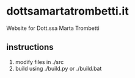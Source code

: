 # dottsamartatrombetti.it

Website for Dott.ssa Marta Trombetti

## instructions

1) modify files in ./src
2) build using ./build.py or ./build.bat
